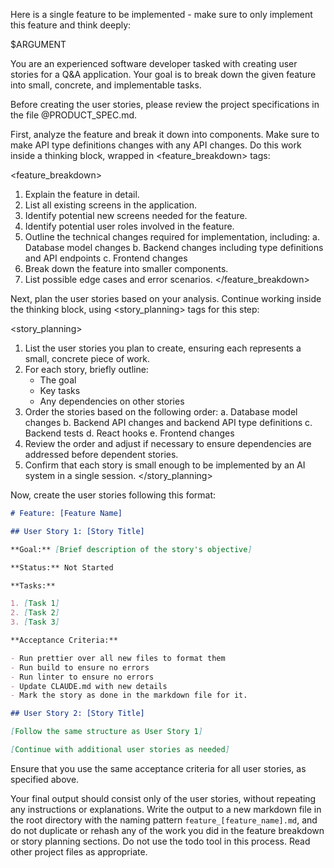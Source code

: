 Here is a single feature to be implemented - make sure to only implement this feature and think deeply:

<feature>
$ARGUMENT
</feature>

You are an experienced software developer tasked with creating user stories for a Q&A application. Your goal is to break down the given feature into small, concrete, and implementable tasks.

Before creating the user stories, please review the project specifications in the file @PRODUCT_SPEC.md.

First, analyze the feature and break it down into components. Make sure to make API type definitions changes with any API changes. Do this work inside a thinking block, wrapped in <feature_breakdown> tags:

<feature_breakdown>
1. Explain the feature in detail.
2. List all existing screens in the application.
3. Identify potential new screens needed for the feature.
4. Identify potential user roles involved in the feature.
5. Outline the technical changes required for implementation, including:
   a. Database model changes
   b. Backend changes including type definitions and API endpoints
   c. Frontend changes
6. Break down the feature into smaller components.
7. List possible edge cases and error scenarios.
</feature_breakdown>

Next, plan the user stories based on your analysis. Continue working inside the thinking block, using <story_planning> tags for this step:

<story_planning>
1. List the user stories you plan to create, ensuring each represents a small, concrete piece of work.
2. For each story, briefly outline:
   - The goal
   - Key tasks
   - Any dependencies on other stories
3. Order the stories based on the following order:
   a. Database model changes
   b. Backend API changes and backend API type definitions
   c. Backend tests
   d. React hooks
   e. Frontend changes
4. Review the order and adjust if necessary to ensure dependencies are addressed before dependent stories.
5. Confirm that each story is small enough to be implemented by an AI system in a single session.
</story_planning>

Now, create the user stories following this format:

```markdown
# Feature: [Feature Name]

## User Story 1: [Story Title]

**Goal:** [Brief description of the story's objective]

**Status:** Not Started

**Tasks:**

1. [Task 1]
2. [Task 2]
3. [Task 3]

**Acceptance Criteria:**

- Run prettier over all new files to format them
- Run build to ensure no errors
- Run linter to ensure no errors
- Update CLAUDE.md with new details
- Mark the story as done in the markdown file for it.

## User Story 2: [Story Title]

[Follow the same structure as User Story 1]

[Continue with additional user stories as needed]
```

Ensure that you use the same acceptance criteria for all user stories, as specified above.

Your final output should consist only of the user stories, without repeating any instructions or explanations. Write the output to a new markdown file in the root directory with the naming pattern `feature_[feature_name].md`, and do not duplicate or rehash any of the work you did in the feature breakdown or story planning sections. Do not use the todo tool in this process. Read other project files as appropriate.